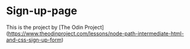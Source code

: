 # Sign-up-page

This is the project by [The Odin Project] (https://www.theodinproject.com/lessons/node-path-intermediate-html-and-css-sign-up-form)
